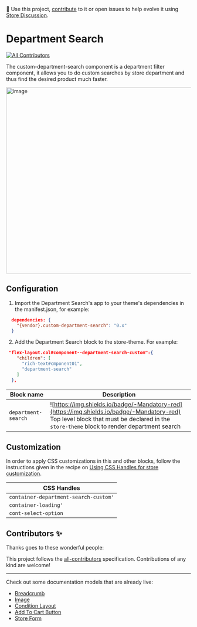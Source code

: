 📢 Use this project, [contribute](https://github.com/{OrganizationName}/{AppName}) to it or open issues to help evolve it using [Store Discussion](https://github.com/vtex-apps/store-discussion).

# Department Search

<!-- DOCS-IGNORE:start -->
<!-- ALL-CONTRIBUTORS-BADGE:START - Do not remove or modify this section -->
[![All Contributors](https://img.shields.io/badge/all_contributors-0-orange.svg?style=flat-square)](#contributors-)
<!-- ALL-CONTRIBUTORS-BADGE:END -->
<!-- DOCS-IGNORE:end -->

The custom-department-search component is a department filter component, it allows you to do custom searches by store department and thus find the desired product much faster.

<img width="508" alt="image" src="https://user-images.githubusercontent.com/66226368/219815280-3cdd75f2-21f4-498d-94c4-369f9f8e08e9.png">

## Configuration 

1. Import the Department Search's app to your theme's dependencies in the manifest.json, for example:
```json
  dependencies: {
    "{vendor}.custom-department-search": "0.x"
  }
 ```
 
 2. Add the Department Search block to the store-theme. For example:
```json
 "flex-layout.col#component--department-search-custom":{
    "children": [
      "rich-text#cmponent01",
      "department-search"
    ]
  },
   ```

   Block name      | Description                                     |
| -------------- | ----------------------------------------------- |
| `department-search` | ![https://img.shields.io/badge/-Mandatory-red](https://img.shields.io/badge/-Mandatory-red)  Top level block that must be declared in the `store-theme` block to render department search   |

## Customization

In order to apply CSS customizations in this and other blocks, follow the instructions given in the recipe on [Using CSS Handles for store customization](https://vtex.io/docs/recipes/style/using-css-handles-for-store-customization).

| CSS Handles |
| ----------- | 
|`container-department-search-custom'`|
|`container-loading'`|
|`cont-select-option`|

<!-- DOCS-IGNORE:start -->

## Contributors ✨

Thanks goes to these wonderful people:

<!-- ALL-CONTRIBUTORS-LIST:START - Do not remove or modify this section -->
<!-- prettier-ignore-start -->
<!-- markdownlint-disable -->
<!-- markdownlint-enable -->
<!-- prettier-ignore-end -->
<!-- ALL-CONTRIBUTORS-LIST:END -->

This project follows the [all-contributors](https://github.com/all-contributors/all-contributors) specification. Contributions of any kind are welcome!

<!-- DOCS-IGNORE:end -->

---- 

Check out some documentation models that are already live: 
- [Breadcrumb](https://github.com/vtex-apps/breadcrumb)
- [Image](https://vtex.io/docs/components/general/vtex.store-components/image)
- [Condition Layout](https://vtex.io/docs/components/all/vtex.condition-layout@1.1.6/)
- [Add To Cart Button](https://vtex.io/docs/components/content-blocks/vtex.add-to-cart-button@0.9.0/)
- [Store Form](https://vtex.io/docs/components/all/vtex.store-form@0.3.4/)
